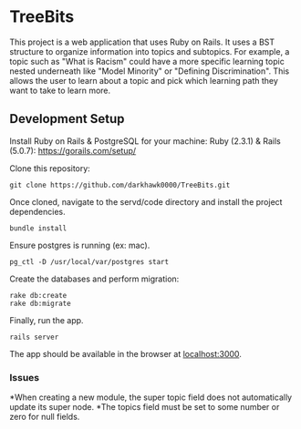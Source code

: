 # TreeBits
This project is a web application that uses Ruby on Rails. It uses a BST structure to organize information into topics and subtopics. For example, a topic such as "What is Racism" could have a more specific learning topic nested underneath like "Model Minority" or "Defining Discrimination". This allows the user to learn about a topic and pick which learning path they want to take to learn more. 

## Development Setup

Install Ruby on Rails & PostgreSQL for your machine:
Ruby (2.3.1) & Rails (5.0.7): 
https://gorails.com/setup/

Clone this repository: 

    git clone https://github.com/darkhawk0000/TreeBits.git

Once cloned, navigate to the servd/code directory and install the project dependencies. 

    bundle install

Ensure postgres is running (ex: mac).

    pg_ctl -D /usr/local/var/postgres start

Create the databases and perform migration:

    rake db:create
    rake db:migrate

Finally, run the app.
    
    rails server
    
The app should be available in the browser at [localhost:3000](localhost:3000).

### Issues
*When creating a new module, the super topic field does not automatically update its super node.
*The topics field must be set to some number or zero for null fields.
